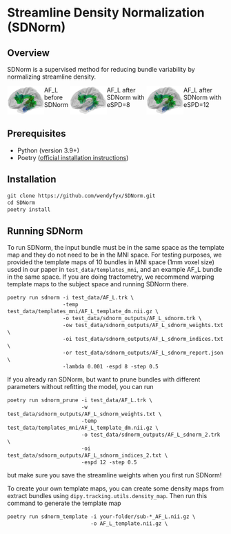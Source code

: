 # Streamline Density Normalization (SDNorm)

## Overview
SDNorm is a supervised method for reducing bundle variability by normalizing streamline density.

<div style="display: flex">
  <div>
    <img
    src="test_data/AF_L_orig.png"
    width="200">
  </div>
  <figcaption>AF_L before SDNorm</figcaption>
  <div>
    <img
    src="test_data/AF_L_espd8.png"
    width="200">
  </div>
  <figcaption>AF_L after SDNorm with eSPD=8</figcaption>
  <div>
  <img
    src="test_data/AF_L_espd12.png"
    width="200">
  </div>
  <figcaption>AF_L after SDNorm with eSPD=12</figcaption>
</div>


## Prerequisites
- Python (version 3.9+)
- Poetry ([official installation instructions](https://python-poetry.org/docs/#installing-with-pipx))

## Installation
```
git clone https://github.com/wendyfyx/SDNorm.git
cd SDNorm
poetry install
```

## Running SDNorm
To run SDNorm, the input bundle must be in the same space as the template map and they do not need to be in the MNI space. For testing purposes, we provided the template maps of 10 bundles in MNI space (1mm voxel size) used in our paper in `test_data/templates_mni`, and an example AF_L bundle in the same space. If you are doing tractometry, we recommend warping template maps to the subject space and running SDNorm there.
```
poetry run sdnorm -i test_data/AF_L.trk \
                  -temp test_data/templates_mni/AF_L_template_dm.nii.gz \
                  -o test_data/sdnorm_outputs/AF_L_sdnorm.trk \
                  -ow test_data/sdnorm_outputs/AF_L_sdnorm_weights.txt \
                  -oi test_data/sdnorm_outputs/AF_L_sdnorm_indices.txt \
                  -or test_data/sdnorm_outputs/AF_L_sdnorm_report.json \
                  -lambda 0.001 -espd 8 -step 0.5
```
If you already ran SDNorm, but want to prune bundles with different parameters without refitting the model, you can run
```
poetry run sdnorm_prune -i test_data/AF_L.trk \
                        -w test_data/sdnorm_outputs/AF_L_sdnorm_weights.txt \
                        -temp test_data/templates_mni/AF_L_template_dm.nii.gz \
                        -o test_data/sdnorm_outputs/AF_L_sdnorm_2.trk \
                        -oi test_data/sdnorm_outputs/AF_L_sdnorm_indices_2.txt \
                        -espd 12 -step 0.5

```
but make sure you save the streamline weights when you first run SDNorm!

To create your own template maps, you can create some density maps from extract bundles using `dipy.tracking.utils.density_map`. Then run this command to generate the template map
```
poetry run sdnorm_template -i your-folder/sub-*_AF_L.nii.gz \
                           -o AF_L_template.nii.gz \
```